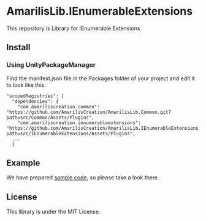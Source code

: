 # AmarilisLib.IEnumerableExtensions
This repository is Library for IEnumerable<T> Extensions

## Install
### Using UnityPackageManager
Find the manifest.json file in the Packages folder of your project and edit it to look like this.
```
"scopedRegistries": [
  "dependencies": {
    "com.amariliscreation.common": "https://github.com/AmarilisCreation/AmarilisLib.Common.git?path=src/Common/Assets/Plugins",
    "com.amariliscreation.ienumerableextensions": "https://github.com/AmarilisCreation/AmarilisLib.IEnumerableExtensions.git?path=src/IEnumerableExtensions/Assets/Plugins",
  ...
  }
```

## Example
We have prepared [sample code](https://github.com/AmarilisCreation/AmarilisLib.IEnumerableExtensions/tree/master/src/IEnumerableExtensions/Assets/IEnumerableExtensionsExample.cs), so please take a look there.

## License
This library is under the MIT License.